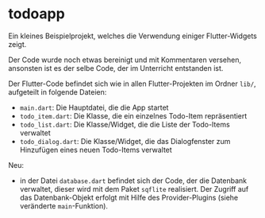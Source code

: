 # todoapp

Ein kleines Beispielprojekt, welches die Verwendung einiger Flutter-Widgets zeigt.

Der Code wurde noch etwas bereinigt und mit Kommentaren versehen, ansonsten ist es der selbe Code, der im Unterricht entstanden ist.

Der Flutter-Code befindet sich wie in allen Flutter-Projekten im Ordner `lib/`, aufgeteilt in folgende Dateien:

- `main.dart`: Die Hauptdatei, die die App startet
- `todo_item.dart`: Die Klasse, die ein einzelnes Todo-Item repräsentiert
- `todo_list.dart`: Die Klasse/Widget, die die Liste der Todo-Items verwaltet
- `todo_dialog.dart`: Die Klasse/Widget, die das Dialogfenster zum Hinzufügen eines neuen Todo-Items verwaltet

Neu: 

- in der Datei `database.dart` befindet sich der Code, der die Datenbank verwaltet, dieser wird mit dem Paket `sqflite` realisiert. Der Zugriff auf das Datenbank-Objekt erfolgt mit Hilfe des Provider-Plugins (siehe veränderte `main`-Funktion).